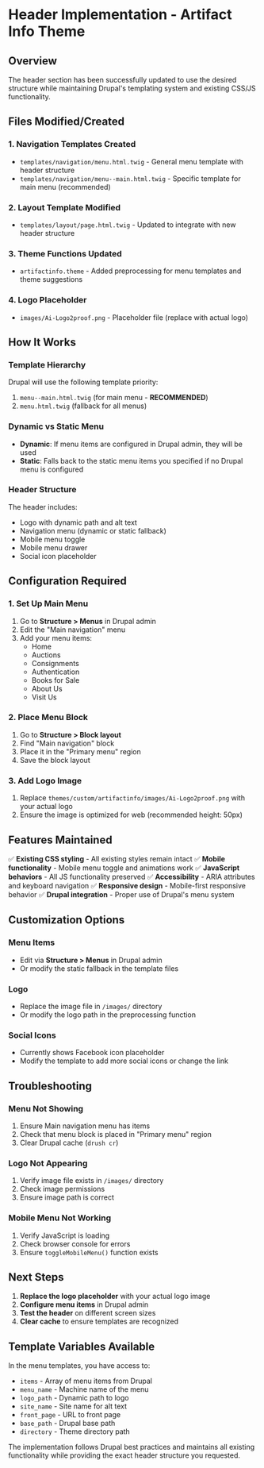 # Header Implementation - Artifact Info Theme

## Overview
The header section has been successfully updated to use the desired structure while maintaining Drupal's templating system and existing CSS/JS functionality.

## Files Modified/Created

### 1. Navigation Templates Created
- `templates/navigation/menu.html.twig` - General menu template with header structure
- `templates/navigation/menu--main.html.twig` - Specific template for main menu (recommended)

### 2. Layout Template Modified
- `templates/layout/page.html.twig` - Updated to integrate with new header structure

### 3. Theme Functions Updated
- `artifactinfo.theme` - Added preprocessing for menu templates and theme suggestions

### 4. Logo Placeholder
- `images/Ai-Logo2proof.png` - Placeholder file (replace with actual logo)

## How It Works

### Template Hierarchy
Drupal will use the following template priority:
1. `menu--main.html.twig` (for main menu - **RECOMMENDED**)
2. `menu.html.twig` (fallback for all menus)

### Dynamic vs Static Menu
- **Dynamic**: If menu items are configured in Drupal admin, they will be used
- **Static**: Falls back to the static menu items you specified if no Drupal menu is configured

### Header Structure
The header includes:
- Logo with dynamic path and alt text
- Navigation menu (dynamic or static fallback)
- Mobile menu toggle
- Mobile menu drawer
- Social icon placeholder

## Configuration Required

### 1. Set Up Main Menu
1. Go to **Structure > Menus** in Drupal admin
2. Edit the "Main navigation" menu
3. Add your menu items:
   - Home
   - Auctions
   - Consignments
   - Authentication
   - Books for Sale
   - About Us
   - Visit Us

### 2. Place Menu Block
1. Go to **Structure > Block layout**
2. Find "Main navigation" block
3. Place it in the "Primary menu" region
4. Save the block layout

### 3. Add Logo Image
1. Replace `themes/custom/artifactinfo/images/Ai-Logo2proof.png` with your actual logo
2. Ensure the image is optimized for web (recommended height: 50px)

## Features Maintained

✅ **Existing CSS styling** - All existing styles remain intact
✅ **Mobile functionality** - Mobile menu toggle and animations work
✅ **JavaScript behaviors** - All JS functionality preserved
✅ **Accessibility** - ARIA attributes and keyboard navigation
✅ **Responsive design** - Mobile-first responsive behavior
✅ **Drupal integration** - Proper use of Drupal's menu system

## Customization Options

### Menu Items
- Edit via **Structure > Menus** in Drupal admin
- Or modify the static fallback in the template files

### Logo
- Replace the image file in `/images/` directory
- Or modify the logo path in the preprocessing function

### Social Icons
- Currently shows Facebook icon placeholder
- Modify the template to add more social icons or change the link

## Troubleshooting

### Menu Not Showing
1. Ensure Main navigation menu has items
2. Check that menu block is placed in "Primary menu" region
3. Clear Drupal cache (`drush cr`)

### Logo Not Appearing
1. Verify image file exists in `/images/` directory
2. Check image permissions
3. Ensure image path is correct

### Mobile Menu Not Working
1. Verify JavaScript is loading
2. Check browser console for errors
3. Ensure `toggleMobileMenu()` function exists

## Next Steps

1. **Replace the logo placeholder** with your actual logo image
2. **Configure menu items** in Drupal admin
3. **Test the header** on different screen sizes
4. **Clear cache** to ensure templates are recognized

## Template Variables Available

In the menu templates, you have access to:
- `items` - Array of menu items from Drupal
- `menu_name` - Machine name of the menu
- `logo_path` - Dynamic path to logo
- `site_name` - Site name for alt text
- `front_page` - URL to front page
- `base_path` - Drupal base path
- `directory` - Theme directory path

The implementation follows Drupal best practices and maintains all existing functionality while providing the exact header structure you requested.
